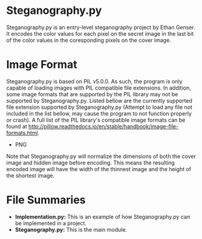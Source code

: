 # Steganography.py

Steganography.py is an entry-level steganography project by Ethan Genser. It encodes the color values for each pixel on the secret image in the last bit of the color values in the coresponding pixels on the cover image.

# Image Format
Steganography.py is based on PIL v5.0.0. As such, the program is only capable of loading images with PIL compatible file extensions. In addition, some image formats that are supported by the PIL library may not be supported by Steganography.py. Listed bellow are the currently supported file extension supported by Steganography.py (Attempt to load any file not included in the list bellow, may cause the program to not function properly or crash). A full list of the PIL library's compatible image formats can be found at http://pillow.readthedocs.io/en/stable/handbook/image-file-formats.html.
<ul>
  <li>PNG</li>
</ul>

Note that Steganography.py will normalize the dimensions of both the cover image and hidden image before encoding. This means the resulting encoded image will have the width of the thinnest image and the height of the shortest image.

# File Summaries
<ul>
  <li><b>Implementation.py:</b> This is an example of how Steganography.py can be implemented in a project.</li>
  <li><b>Steganography.py:</b> This is the main module.</li>
</ul>
